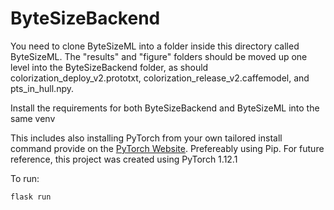 # ByteSizeBackend



You need to clone ByteSizeML into a folder inside this directory called ByteSizeML. The "results" and "figure" folders should be moved up one level into the ByteSizeBackend folder, as should colorization_deploy_v2.prototxt, colorization_release_v2.caffemodel, and pts_in_hull.npy.

Install the requirements for both ByteSizeBackend and ByteSizeML into the same venv

This includes also installing PyTorch from your own tailored install command provide on the [PyTorch Website](https://pytorch.org/). Prefereably using Pip. For future reference, this project was created using PyTorch 1.12.1

To run:

`flask run`
